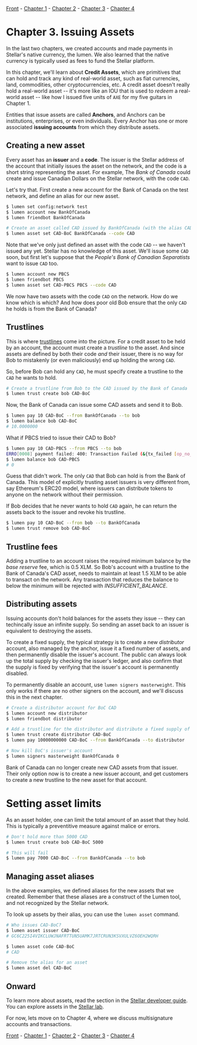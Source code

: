 [Front](https://github.com/0xfe/hacking-stellar/blob/master/README.md) -
[Chapter 1](https://github.com/0xfe/hacking-stellar/blob/master/1-launch.md) -
[Chapter 2](https://github.com/0xfe/hacking-stellar/blob/master/2-payments.md) -
[Chapter 3](https://github.com/0xfe/hacking-stellar/blob/master/3-assets.md) -
[Chapter 4](https://github.com/0xfe/hacking-stellar/blob/master/4-multisig.md)

# Chapter 3. Issuing Assets

In the last two chapters, we created accounts and made payments in Stellar's native currency, the lumen. We also learned that the native currency is typically used as fees to fund the Stellar platform.

In this chapter, we'll learn about **Credit Assets**, which are primitives that can hold and track any kind of real-world asset, such as fiat currencies, land, commodities, other cryptocurrencies, etc. A credit asset doesn't really hold a real-world asset -- it's more like an IOU that is used to *redeem* a real-world asset -- like how I issued five units of `AXE` for my five guitars in Chapter 1.

Entities that issue assets are called **Anchors**, and Anchors can be institutions, enterprises, or even individuals. Every Anchor has one or more associated **issuing accounts** from which they distribute assets.

## Creating a new asset

Every asset has an **issuer** and a **code**. The issuer is the Stellar address of the account that initially issues the asset on the network, and the code is a short string representing the asset. For example, The *Bank of Canada* could create and issue Canadian Dollars on the Stellar network, with the code `CAD`.

Let's try that. First create a new account for the Bank of Canada on the test network, and define an alias for our new asset.

```sh
$ lumen set config:network test
$ lumen account new BankOfCanada
$ lumen friendbot BankOfCanada

# Create an asset called CAD issued by BankOfCanada (with the alias CAD-BoC)
$ lumen asset set CAD-BoC BankOfCanada --code CAD
```

Note that we've only just defined an asset with the code `CAD` -- we haven't issued any yet. Stellar has no knowledge of this asset. We'll issue some `CAD` soon, but first let's suppose that the *People's Bank of Canadian Separatists* want to issue `CAD` too.

```sh
$ lumen account new PBCS
$ lumen friendbot PBCS
$ lumen asset set CAD-PBCS PBCS --code CAD
```

We now have two assets with the code `CAD` on the network. How do we know which is which? And how does poor old Bob ensure that the only `CAD` he holds is from the Bank of Canada?

## Trustlines

This is where [trustlines](https://www.stellar.org/developers/guides/concepts/assets.html#trustlines) come into the picture. For a credit asset to be held by an account, the account must create a *trustline* to the asset. And since assets are defined by both their code *and* their issuer, there is no way for Bob to mistakenly (or even maliciously) end up holding the wrong `CAD`.

So, before Bob can hold any `CAD`, he must specify create a trustline to the `CAD` he wants to hold.

```sh
# Create a trustline from Bob to the CAD issued by the Bank of Canada
$ lumen trust create bob CAD-BoC
```

Now, the Bank of Canada can issue some CAD assets and send it to Bob.

```sh
$ lumen pay 10 CAD-BoC --from BankOfCanada --to bob
$ lumen balance bob CAD-BoC
# 10.0000000
```

What if PBCS tried to issue their CAD to Bob?

```sh
$ lumen pay 10 CAD-PBCS --from PBCS --to bob
ERRO[0008] payment failed: 400: Transaction Failed (&{tx_failed [op_no_trust]})  cmd=pay
$ lumen balance bob CAD-PBCS
# 0
```

Guess that didn't work. The only `CAD` that Bob can hold is from the Bank of Canada. This model of explicitly trusting asset issuers is very different from, say Ethereum's ERC20 model, where issuers can distribute tokens to anyone on the network without their permission.

If Bob decides that he never wants to hold `CAD` again, he can return the assets back to the issuer and revoke his trustline.

```sh
$ lumen pay 10 CAD-BoC --from bob --to BankOfCanada
$ lumen trust remove bob CAD-BoC
```

## Trustline fees

Adding a trustline to an account raises the required minimum balance by the *base reserve* fee, which is 0.5 XLM. So Bob's account with a trustline to the Bank of Canada's CAD asset, needs to maintain at least 1.5 XLM to be able to transact on the network. Any transaction that reduces the balance to below the minimum will be rejected with *INSUFFICIENT_BALANCE*.

## Distributing assets

Issuing accounts don't hold balances for the assets they issue -- they can techincally issue an infinite supply. So sending an asset back to an issuer is equivalent to destroying the assets.

To create a fixed supply, the typical strategy is to create a new *distributor* account, also managed by the anchor, issue it a fixed number of assets, and then permanently disable the issuer's account. The public can always look up the total supply by checking the issuer's ledger, and also confirm that the supply is fixed by verifying that the issuer's account is permanently disabled.

To permanently disable an account, use `lumen signers masterweight`. This only works if there are no other signers on the account, and we'll discuss this in the next chapter.

```sh
# Create a distributor account for BoC CAD
$ lumen account new distributor
$ lumen friendbot distributor

# Add a trustline for the distributor and distribute a fixed supply of CAD
$ lumen trust create distributor CAD-BoC
$ lumen pay 10000000000 CAD-BoC --from BankOfCanada --to distributor

# Now kill BoC's issuer's account
$ lumen signers masterweight BankOfCanada 0
```

Bank of Canada can no longer create new CAD assets from that issuer. Their only option now is to create a new issuer account, and get customers to create a new trustline to the new asset for that account.

# Setting asset limits

As an asset holder, one can limit the total amount of an asset that they hold. This is typically a preventitive measure against malice or errors.

```sh
# Don't hold more than 5000 CAD
$ lumen trust create bob CAD-BoC 5000

# This will fail
$ lumen pay 7000 CAD-BoC --from BankOfCanada --to bob
```

## Managing asset aliases

In the above examples, we defined aliases for the new assets that we created. Remember that these aliases are a construct of the Lumen tool, and not recognized by the Stellar network.

To look up assets by their alias, you can use the `lumen asset` command.

```sh
# Who issues CAD-BoC?
$ lumen asset issuer CAD-BoC
# GC6C225I4VIKCLUWJNAFRTTUN5UAMK7JRTCRUN3KSVXULVZ6OEH2WQRH

$ lumen asset code CAD-BoC
# CAD

# Remove the alias for an asset
$ lumen asset del CAD-BoC
```

## Onward

To learn more about assets, read the section in the [Stellar developer guide](https://www.stellar.org/developers/guides/concepts/assets.html). You can explore assets in the [Stellar lab](https://www.stellar.org/laboratory/#explorer?resource=assets&endpoint=single&network=test).

For now, lets move on to Chapter 4, where we discuss multisignature accounts and transactions.

[Front](https://github.com/0xfe/hacking-stellar/blob/master/README.md) -
[Chapter 1](https://github.com/0xfe/hacking-stellar/blob/master/1-launch.md) -
[Chapter 2](https://github.com/0xfe/hacking-stellar/blob/master/2-payments.md) -
[Chapter 3](https://github.com/0xfe/hacking-stellar/blob/master/3-assets.md) -
[Chapter 4](https://github.com/0xfe/hacking-stellar/blob/master/4-multisig.md)
